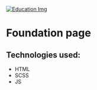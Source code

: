 [![Education Img](https://jaroslawszczepaniak.pl/foundation/foundation-img.png)](https://jaroslawszczepaniak.pl/foundation/)

# Foundation page

## Technologies used:
- HTML
- SCSS
- JS


